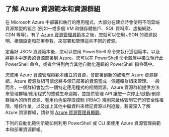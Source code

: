## 了解 Azure 資源範本和資源群組

在 Microsoft Azure 中部署和執行的應用程式，大部分在建立時會使用不同雲端資源類型的組合 (例如一或多個 VM 和儲存體帳戶、SQL 資料庫、虛擬網路、CDN 等等)。有了 [Azure 資源管理員範本](https://msdn.microsoft.com/library/azure/dn835138.aspx)之後，您就可以使用 JSON 的資源說明、相關設定和部署參數，來部署和管理這些不同的資源。

定義好 JSON 資源範本後，您可以使用 PowerShell 命令來執行這個範本，以及將範本中定義的資源部署到 Azure。您可以在 PowerShell 命令殼層中獨立執行此 PowerShell 命令，或者合併到內含其他自動化還輯的 PowerShell 指令碼中。

您使用 Azure 資源管理員範本建立的資源，會部署到新的或現有 Azure 資源群組。Azure 資源群組可讓您將多個已部署的資源當成一個邏輯群組來管理。一般而言，一個群組會包含一個特定應用程式的相關資源。Azure 資源群組提供方法來管理群組/應用程式的整體生命週期，並提供管理 API 讓您一次停止/啟動/刪除群組內的所有資源、套用角色型存取控制 (RBAC) 規則來嚴格管制它們的安全性權限、稽核作業，以及加上其他中繼資料來標記資源以利追蹤。若要深入了解 Azure 資源群組，請參閱 [Azure 資源管理員概觀](https://azure.microsoft.com/documentation/articles/resource-group-overview/)。

下列的自動化範例示範如何利用 PowerShell 或 CLI 來使用 Azure 資源管理員範本和部署資源群組。

<!---HONumber=62-->